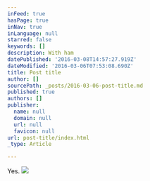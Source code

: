 ```yaml
---
inFeed: true
hasPage: true
inNav: true
inLanguage: null
starred: false
keywords: []
description: With ham
datePublished: '2016-03-08T14:57:27.919Z'
dateModified: '2016-03-06T07:53:08.690Z'
title: Post title
author: []
sourcePath: _posts/2016-03-06-post-title.md
published: true
authors: []
publisher:
  name: null
  domain: null
  url: null
  favicon: null
url: post-title/index.html
_type: Article

---
```

Yes.
![](https://the-grid-user-content.s3-us-west-2.amazonaws.com/3fd287f7-44bb-4d8c-be35-e807181aae54.jpg)